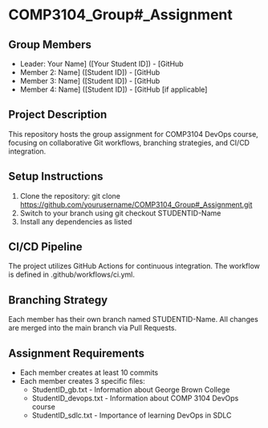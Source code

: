 # COMP3104_Group#_Assignment

## Group Members
- Leader: Your Name] ([Your Student ID]) - [GitHub
- Member 2: Name] ([Student ID]) - [GitHub
- Member 3: Name] ([Student ID]) - [GitHub
- Member 4: Name] ([Student ID]) - [GitHub [if applicable]

## Project Description
This repository hosts the group assignment for COMP3104 DevOps course, focusing on collaborative Git workflows, branching strategies, and CI/CD integration.

## Setup Instructions
1. Clone the repository: git clone https://github.com/yourusername/COMP3104_Group#_Assignment.git
2. Switch to your branch using git checkout STUDENTID-Name
3. Install any dependencies as listed

## CI/CD Pipeline
The project utilizes GitHub Actions for continuous integration. The workflow is defined in .github/workflows/ci.yml.

## Branching Strategy
Each member has their own branch named STUDENTID-Name. All changes are merged into the main branch via Pull Requests.

## Assignment Requirements
- Each member creates at least 10 commits
- Each member creates 3 specific files:
    - StudentID_gb.txt - Information about George Brown College
    - StudentID_devops.txt - Information about COMP 3104 DevOps course
    - StudentID_sdlc.txt - Importance of learning DevOps in SDLC
